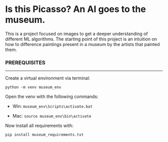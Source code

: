 # Is this Picasso? An AI goes to the museum.

This is a project focused on images to get a deeper understanding of different ML algorithms. The starting point of
this project is an intuition on how to difference paintings present in a museum by the artists that painted them.
  
  
### PREREQUISITES
___
Create a virtual environment via terminal:  

`python -m venv museum_env`

Open the venv with the following commands:  

* Win: `museum_env\Scripts\activate.bat`  

* Mac: `source museum_env\bin\activate`  

Now install all requirements with:  

`pip install museum_requirements.txt`
